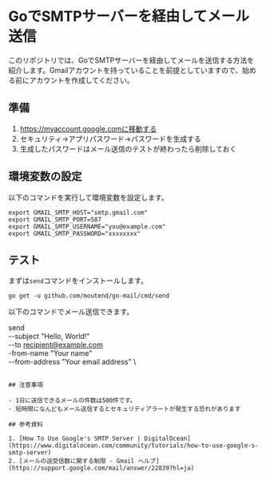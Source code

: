# GoでSMTPサーバーを経由してメール送信


このリポジトリでは、GoでSMTPサーバーを経由してメールを送信する方法を紹介します。Gmailアカウントを持っていることを前提としていますので、始める前にアカウントを作成してください。

## 準備

1. https://myaccount.google.comに移動する
2. セキュリティ→アプリパスワード→パスワードを生成する
3. 生成したパスワードはメール送信のテストが終わったら削除しておく

## 環境変数の設定

以下のコマンドを実行して環境変数を設定します。

```console
export GMAIL_SMTP_HOST="smtp.gmail.com"
export GMAIL_SMTP_PORT=587
export GMAIL_SMTP_USERNAME="you@example.com"
export GMAIL_SMTP_PASSWORD="xxxxxxxx"
```

## テスト

まずは`send`コマンドをインストールします。

```console
go get -u github.com/moutend/go-mail/cmd/send
```

以下のコマンドでメール送信できます。

send \
  --subject "Hello, World!" \
  --to recipient@example.com \
  -from-name "Your name" \
  --from-address "Your email address" \
```

## 注意事項

- 1日に送信できるメールの件数は500件です。
- 短時間になんどもメール送信するとセキュリティアラートが発生する恐れがあります

## 参考資料

1. [How To Use Google's SMTP Server | DigitalOcean](https://www.digitalocean.com/community/tutorials/how-to-use-google-s-smtp-server)
2. [メールの送受信数に関する制限 - Gmail ヘルプ](https://support.google.com/mail/answer/22839?hl=ja)
